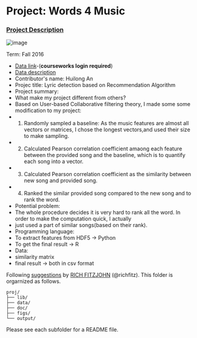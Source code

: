 # Project: Words 4 Music

### [Project Description](doc/Project4_desc.md)

![image](http://cdn.newsapi.com.au/image/v1/f7131c018870330120dbe4b73bb7695c?width=650)

Term: Fall 2016

+ [Data link](https://courseworks2.columbia.edu/courses/11849/files/folder/Project_Files?preview=763391)-(**courseworks login required**)
+ [Data description](doc/readme.html)
+ Contributor's name: Huilong An
+ Projec title: Lyric detection based on Recommendation Algorithm
+ Project summary: 
+	What make my project different from others? 
+	Based on User-based Collaborative filtering theory, I made some some modification to my project:
+	1. Randomly sampled a baseline: As the music features are almost all vectors or matrices, I chose the longest 		vectors,and used their size to make sampling. 
+	2. Calculated Pearson correlation coefficient amaong each feature between the provided song and the baseline, which is 	       to quantify each song into a vector.
+	3. Calculated Pearson correlation coefficient as the similarity between new song and provided song.
+	4. Ranked the similar provided song compared to the new song and to rank the word.
+	Potential problem:
+	The whole procedure decides it is very hard to rank all the word. In order to make the computation quick, I actually 
+	just used a part of similar songs(based on their rank).
+	Programming language:
+	To extract features from HDF5 -> Python
+	To get the final result -> R
+	Data:
+	similarity matrix
+	final result -> both in csv format

	
Following [suggestions](http://nicercode.github.io/blog/2013-04-05-projects/) by [RICH FITZJOHN](http://nicercode.github.io/about/#Team) (@richfitz). This folder is orgarnized as follows.

```
proj/
├── lib/
├── data/
├── doc/
├── figs/
└── output/
```

Please see each subfolder for a README file.
